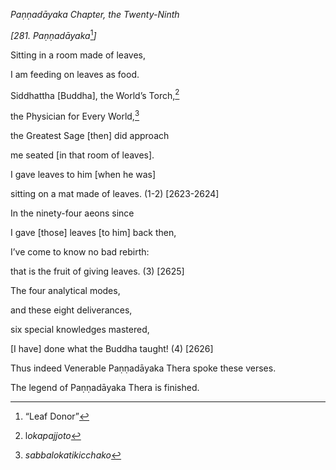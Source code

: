 *Paṇṇadāyaka Chapter, the Twenty-Ninth*

*\[281. Paṇṇadāyaka*[^1]*\]*

Sitting in a room made of leaves,

I am feeding on leaves as food.

Siddhattha \[Buddha\], the World’s Torch,[^2]

the Physician for Every World,[^3]

the Greatest Sage \[then\] did approach

me seated \[in that room of leaves\].

I gave leaves to him \[when he was\]

sitting on a mat made of leaves. (1-2) \[2623-2624\]

In the ninety-four aeons since

I gave \[those\] leaves \[to him\] back then,

I’ve come to know no bad rebirth:

that is the fruit of giving leaves. (3) \[2625\]

The four analytical modes,

and these eight deliverances,

six special knowledges mastered,

\[I have\] done what the Buddha taught! (4) \[2626\]

Thus indeed Venerable Paṇṇadāyaka Thera spoke these verses.

The legend of Paṇṇadāyaka Thera is finished.

[^1]: “Leaf Donor”

[^2]: l*okapajjoto*

[^3]: *sabbalokatikicchako*
